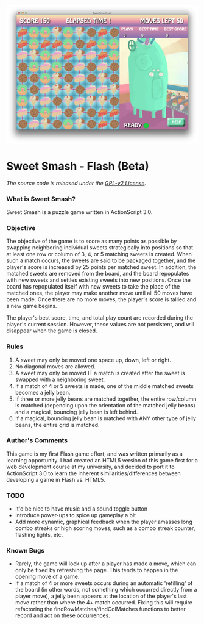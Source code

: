 ![Alt text](/Screenshot/sample1.png "Sweet Smash Screenshot")
<h1>Sweet Smash - Flash (Beta)</h1>

<i>The source code is released under the <a href="http://www.gnu.org/licenses/gpl-2.0.html">GPL-v2 License</a>.</i>

<h3>What is Sweet Smash?</h3>

Sweet Smash is a puzzle game written in ActionScript 3.0.

<h3>Objective</h3>
The objective of the game is to score as many points as possible by swapping neighboring individual sweets strategically into positions so that at least one row or column of 3, 4, or 5 matching sweets is created. When such a match occurs, the sweets are said to be packaged together, and the player's score is increased by 25 points per matched sweet. In addition, the matched sweets are removed from the board, and the board repopulates with new sweets and settles existing sweets into new positions. Once the board has repopulated itself with new sweets to take the place of the matched ones, the player may make another move until all 50 moves have been made. Once there are no more moves, the player's score is tallied and a new game begins.

The player's best score, time, and total play count are recorded during the player's current session. However, these values are not persistent, and will disappear when the game is closed.

<h3>Rules</h3>
<ol>
	<li>A sweet may only be moved one space up, down, left or right.</li>
	<li>No diagonal moves are allowed.</li>
	<li>A sweet may only be moved IF a match is created after the sweet is swapped with a neighboring sweet.</li>
	<li>If a match of 4 or 5 sweets is made, one of the middle matched sweets becomes a jelly bean.</li>
	<li>If three or more jelly beans are matched together, the entire row/column is matched (depending upon the orientation of the matched jelly beans) and a magical, bouncing jelly bean is left behind.</li>
	<li>If a magical, bouncing jelly bean is matched with ANY other type of jelly beans, the entire grid is matched.</li>
</ol>

<h3>Author's Comments</h3>

This game is my first Flash game effort, and was written primarily as a learning opportunity. I had created an HTML5 version of this game first for a web development course at my university, and decided to port it to ActionScript 3.0 to learn the inherent similarities/differences between developing a game in Flash vs. HTML5.

<h3>TODO</h3>
<ul>
	<li>It'd be nice to have music and a sound toggle button</li>
	<li>Introduce power-ups to spice up gameplay a bit</li>
	<li>Add more dynamic, graphical feedback when the player amasses long combo streaks or high scoring moves, such as a combo streak counter, flashing lights, etc.</li>
</ul>

<h3>Known Bugs</h3>
<ul>
	<li>Rarely, the game will lock up after a player has made a move, which can only be fixed by refreshing the page. This tends to happen in the opening move of a game.</li>
	<li>If a match of 4 or more sweets occurs during an automatic 'refilling' of the board (in other words, not something which occurred directly from a player move), a jelly bean appears at the location of the player's last move rather than where the 4+ match occurred. Fixing this will require refactoring the findRowMatches/findColMatches functions to better record and act on these occurrences.</li>
</ul>
